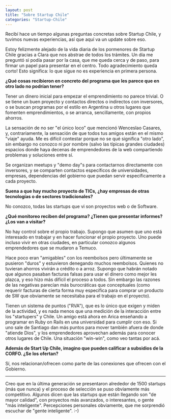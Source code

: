 ```yaml
---
layout: post
title: "Sobre Startup Chile"
categories: "Startup-Chile"
---
```


Recibí hace un tiempo algunas preguntas concretas sobre Startup Chile, y
tuvimos nuevas experiencias, así que aquí va un update sobre eso.

Estoy felizmente alejado de la vida diaria de los pormenores de Startup Chile
gracias a Clara que nos abstrae de todos los trámites. Un día me preguntó si
podía pasar por la casa, que me queda cerca y de paso, para firmar un papel
para presentar en el centro. Todo agradecimiento queda corto! Esto significa:
lo que sigue no es experiencia en primera persona.

<strong>¿Qué cosas recibieron en concreto del programa que les parece que en otro lado no podrían tener?</strong>

Tener un dinero inicial para empezar el emprendimiento no parece trivial. O se
tiene un buen proyecto y contactos directos o indirectos con inversores, o se
buscan programas por el estilo en Argentina u otros lugares que fomenten
emprendimientos, o se arranca, sencillamente, con propios ahorros.

La sensación de no ser "el único loco" que mencionó Wenceslao Casares, y,
contrariamente, la sensación de que todos tus amigos están en el mismo
"viaje" ayuda. Me es difícil contestar porque no se qué significa "otro lado",
sin embargo no conozco ni por nombre (salvo las típicas grandes ciudades)
espacios donde haya decenas de emprendedores de la web compartiendo problemas
y soluciones entre sí.

Se organizan meetups y "demo day"s para contactarnos directamente con
inversores, y se comparten contactos específicos de universidades, empresas,
dependencias del gobierno que puedan servir específicamente a cada proyecto.


<strong>Suena a que hay mucho proyecto de TICs, ¿hay empresas de otras tecnologías o de sectores tradicionales?</strong>

No conozco, todas las startups que vi son proyectos web o de Software.


<strong>¿Qué monitoreo reciben del programa? ¿Tienen que presentar informes? ¿Los van a visitar?</strong>

No hay control sobre el propio trabajo. Supongo que asumen que uno está
interesado en trabajar y en hacer funcionar el propio proyecto. Uno puede
incluso vivir en otras ciudades, en particular conozco algunos emprendedores
que se mudaron a Temuco.

Hace poco eran "amigables" con los reembolsos pero últimamente se pusieron
"duros" y estuvieron denegando muchos reembolsos. Quienes no tuvieran ahorros
vivirán a crédito o a arroz. Supongo que habrán notado que algunos pasaban
facturas falsas para usar el dinero como mejor les plazca, y eso hizo más
difícil el proceso a todos. Sin embargo las razones de las negativas parecían
más burocráticas que conceptuales (como requerir facturas de cierta forma muy
específica para comprar un producto de SW que obviamente se necesitaba para el
trabajo en el proyecto).

Tienen un sistema de puntos ("RVA"), que es lo único que exigen y miden de la
actividad, y es nada menos que una medición de la interacción entre los
"startupers" y Chile. Un amigo está ahora en Arica enseñando a programar en
Ruby on Rails en una universidad para cumplir con eso. Si uno sale de Santiago dan más
puntos para mover también afuera de donde "atiende Dios", y los emprendedores
aprovechan además para conocer otros lugares de Chile. Una situación "win-win",
como veo tantas por acá.

<strong>Además de Start Up Chile, imagino que pueden calificar a subsidios de la CORFO. ¿Se los ofertan?</strong>

Sí, nos relacionan/ofrecen como parte de las conexiones que ofrecen con el Gobierno.

<hr>

<p style="margin-top:1em">Creo que en la última generación se presentaron alrededor de 1500 startups
(más que nunca) y el proceso de selección se puso obviamente más competitivo.
Algunos dicen que las startups que están llegando son "de mayor calidad",
con proyectos más avanzados, o interesantes, o gente "más inteligente".
Percepciones personales obviamente, que me sorprendió escuchar de "gente
inteligente". :-)</p>
